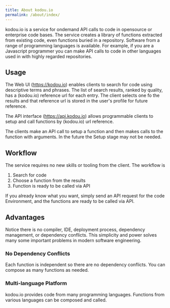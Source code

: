 ```yaml
---
title: About kodou.io
permalink: /about/index/
---
```


kodou.io is a service for ondemand API calls to code in opensource or enterprise code bases. The service creates
a library of functions extracted from existing code, even functions buried in a repository. Software from a range of programming languages is available. For example, if you are a Javascript programmer you can make API calls to  code in other languages used in with highly regarded repositories. 

## Usage

The Web UI (https://kodou.io) enables clients to search for code using descriptive terms and phrases. The list of search results, ranked by quality, has a (kodou.io) reference url for each entry. The client selects one fo the results and that reference url is stored in the user's profile for future reference.

The API interface (https://api.kodou.io) allows programmable clients to setup and call functions by (kodou.io) url reference.

The clients make an API call to setup a function and then makes calls to the function with arguments. In the future the Setup stage may not be needed. 

## Workflow

The service requires no new skills or tooling from the client. The workflow is 
1. Search for code
2. Choose a function from the results
3. Function is ready to be called via API

If you already know what you want, simply send an API request for the code Environment, and the functions are ready to be called via API.

## Advantages

Notice there is no compiler, IDE, deployment process, dependency management, or dependency conflicts. This simplicity and power solves many some important problems in modern software engineering. 

### No Dependency Conflicts

Each function is independent so there are no dependency conflicts. You can compose as many functions as needed.

### Multi-language Platform

kodou.io provides code from many programming languages. Functions from various languages can be composed and called.